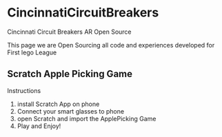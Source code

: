 # CincinnatiCircuitBreakers
Cincinnati Circuit Breakers AR Open Source

This page we are Open Sourcing all code and experiences developed for First lego League

## Scratch Apple Picking Game

Instructions
1. install Scratch App on phone
2. Connect your smart glasses to phone
3. open Scratch and import the ApplePicking Game
4. Play and Enjoy!
